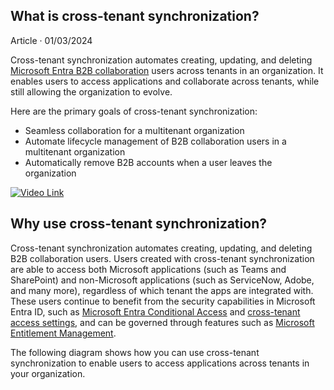 ## What is cross-tenant synchronization?

Article · 01/03/2024

Cross-tenant synchronization automates creating, updating, and deleting [Microsoft Entra B2B collaboration](https://docs.microsoft.com/en-us/azure/active-directory/external-identities/) users across tenants in an organization. It enables users to access applications and collaborate across tenants, while still allowing the organization to evolve.

Here are the primary goals of cross-tenant synchronization:

- Seamless collaboration for a multitenant organization
- Automate lifecycle management of B2B collaboration users in a multitenant organization
- Automatically remove B2B accounts when a user leaves the organization

[![Video Link](https://img.youtube.com/vi/7B-PQwNfGBc/0.jpg)](https://www.youtube.com/watch?v=7B-PQwNfGBc)

## Why use cross-tenant synchronization?

Cross-tenant synchronization automates creating, updating, and deleting B2B collaboration users. Users created with cross-tenant synchronization are able to access both Microsoft applications (such as Teams and SharePoint) and non-Microsoft applications (such as ServiceNow, Adobe, and many more), regardless of which tenant the apps are integrated with. These users continue to benefit from the security capabilities in Microsoft Entra ID, such as [Microsoft Entra Conditional Access](https://docs.microsoft.com/en-us/azure/active-directory/conditional-access/) and [cross-tenant access settings](https://docs.microsoft.com/en-us/azure/active-directory/external-identities/cross-tenant-access), and can be governed through features such as [Microsoft Entitlement Management](https://docs.microsoft.com/en-us/azure/active-directory/governance/entitlement-management-overview).

The following diagram shows how you can use cross-tenant synchronization to enable users to access applications across tenants in your organization.